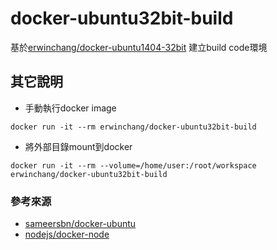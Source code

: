 # docker-ubuntu32bit-build

基於[erwinchang/docker-ubuntu1404-32bit][1]
建立build code環境

## 其它說明

* 手動執行docker image
```
docker run -it --rm erwinchang/docker-ubuntu32bit-build
```

* 將外部目錄mount到docker
```
docker run -it --rm --volume=/home/user:/root/workspace erwinchang/docker-ubuntu32bit-build
```

### 參考來源

* [sameersbn/docker-ubuntu][2]
* [nodejs/docker-node][3]




[1]:https://github.com/erwinchang/docker-ubuntu1404-32bit
[2]:https://github.com/sameersbn/docker-ubuntu/blob/master/Dockerfile
[3]:https://github.com/nodejs/docker-node/blob/master/6.11/Dockerfile

